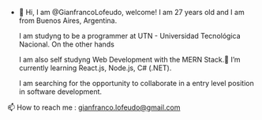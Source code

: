 - 👋 Hi, I am @GianfrancoLofeudo, welcome! I am 27 years old and I am from Buenos Aires, Argentina.

  I am studyng to be a programmer at UTN - Universidad Tecnológica Nacional. On the other hands 
  
  I am also self studyng Web Development with the MERN Stack.🌱 I’m currently learning React.js, Node.js, C# (.NET).
  
  I am searching for the opportunity to collaborate in a entry level position in software development.
  
 
 
 📫 How to reach me : gianfranco.lofeudo@gmail.com

<!---
GianfrancoLofeudo/GianfrancoLofeudo is a ✨ special ✨ repository because its `README.md` (this file) appears on your GitHub profile.
You can click the Preview link to take a look at your changes.
--->
